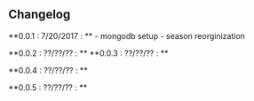 ## Changelog

**0.0.1 : 7/20/2017 : **
	- mongodb setup
	- season reorginization

**0.0.2 : ??/??/?? : **
**0.0.3 : ??/??/?? : **

**0.0.4 : ??/??/?? : **

**0.0.5 : ??/??/?? : **
